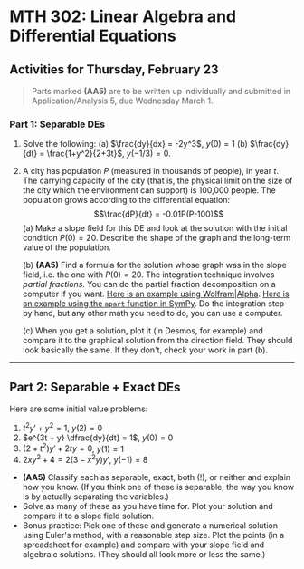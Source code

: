 # MTH 302: Linear Algebra and Differential Equations

## Activities for Thursday, February 23

>Parts marked **(AA5)** are to be written up individually and submitted in Application/Analysis 5, due Wednesday March 1. 

### Part 1: Separable DEs

1. Solve the following: 
   (a) $\frac{dy}{dx} = -2y^3$, $y(0) = 1$
   (b) $\frac{dy}{dt} = \frac{1+y^2}{2+3t}$, $y(-1/3) = 0$. 
2. A city has population $P$ (measured in thousands of people), in year $t$. The carrying capacity of the city (that is, the physical limit on the size of the city which the environment can support) is 100,000 people. The population grows according to the differential equation: 
$$\frac{dP}{dt} = -0.01P(P-100)$$
   (a) Make a slope field for this DE and look at the solution with the initial condition $P(0) = 20$. Describe the shape of the graph and the long-term value of the population. 

   (b) **(AA5)** Find a formula for the solution whose graph was in the slope field, i.e. the one with $P(0) = 20$. The integration technique involves *partial fractions*. You can do the partial fraction decomposition on a computer if you want. [Here is an example using Wolfram|Alpha](https://www.wolframalpha.com/input?i=partial+fractions+1%2F%28x*%28x-2%29%29). [Here is an example using the `apart` function in SymPy](https://github.com/RobertTalbert/linalg-diffeq/blob/main/tutorials/Partial_fractions_in_SymPy.ipynb). Do the integration step by hand, but any other math you need to do, you can use a computer. 

   (c) When you get a solution, plot it (in Desmos, for example) and compare it to the graphical solution from the direction field. They should look basically the same. If they don't, check your work in part (b). 

---

## Part 2: Separable + Exact DEs

Here are some initial value problems: 

1. $t^2 y' + y^2 = 1$, $y(2) = 0$ 
2. $e^{3t + y} \dfrac{dy}{dt} = 1$, $y(0) = 0$ 
3. $(2+t^2)y' + 2ty = 0$, $y(1) = 1$ 
4. $2x{y^2} + 4 = 2\left( {3 - {x^2}y} \right)y'$, $y\left( { - 1} \right) = 8$


- **(AA5)** Classify each as separable, exact, both (!), or neither and explain how you know. (If you think one of these is separable, the way you know is by actually separating the variables.)
- Solve as many of these as you have time for. Plot your solution and compare it to a slope field solution. 
- Bonus practice: Pick one of these and generate a numerical solution using Euler's method, with a reasonable step size. Plot the points (in a spreadsheet for example) and compare with your slope field and algebraic solutions. (They should all look more or less the same.) 
